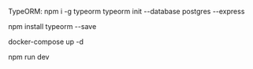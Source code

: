

TypeORM:
npm i -g typeorm
typeorm init --database postgres --express

npm install typeorm --save

docker-compose up -d

npm run dev



